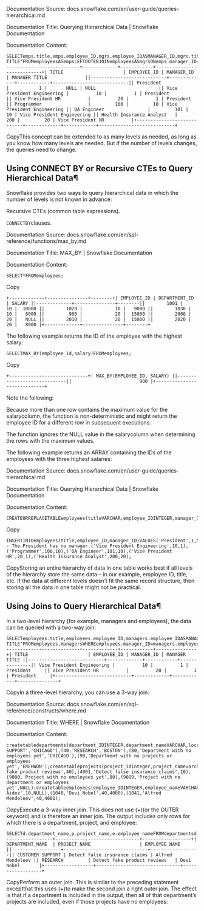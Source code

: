 Documentation Source:
docs.snowflake.com/en/user-guide/queries-hierarchical.md

Documentation Title:
Querying Hierarchical Data | Snowflake Documentation

Documentation Content:
```
SELECTemps.title,emps.employee_ID,mgrs.employee_IDASMANAGER_ID,mgrs.titleAS"MANAGER TITLE"FROMemployeesASempsLEFTOUTERJOINemployeesASmgrsONemps.manager_ID=mgrs.employee_IDORDERBYmgrs.employee_IDNULLSFIRST,emps.employee_ID;+----------------------------+-------------+------------+----------------------------+| TITLE                      | EMPLOYEE_ID | MANAGER_ID | MANAGER TITLE              ||----------------------------+-------------+------------+----------------------------|| President                  |           1 |       NULL | NULL                       || Vice President Engineering |          10 |          1 | President                  || Vice President HR          |          20 |          1 | President                  || Programmer                 |         100 |         10 | Vice President Engineering || QA Engineer                |         101 |         10 | Vice President Engineering || Health Insurance Analyst   |         200 |         20 | Vice President HR          |+----------------------------+-------------+------------+----------------------------+
```
CopyThis concept can be extended to as many levels as needed, as long as you know how many levels are needed. But if
the number of levels changes, the queries need to change.

Using CONNECT BY or Recursive CTEs to Query Hierarchical Data¶
--------------------------------------------------------------

Snowflake provides two ways to query hierarchical data in which the number of levels is not known in advance:

Recursive CTEs (common table expressions).

`CONNECTBY`clauses.



Documentation Source:
docs.snowflake.com/en/sql-reference/functions/max_by.md

Documentation Title:
MAX_BY | Snowflake Documentation

Documentation Content:
```
SELECT*FROMemployees;
```
Copy
```
+-------------+---------------+--------+| EMPLOYEE_ID | DEPARTMENT_ID | SALARY ||-------------+---------------+--------||        1001 |            10 |  10000 ||        1020 |            10 |   9000 ||        1030 |            10 |   8000 ||         900 |            20 |  15000 ||        2000 |            20 |   NULL ||        2010 |            20 |  15000 ||        2020 |            20 |   8000 |+-------------+---------------+--------+
```
The following example returns the ID of the employee with the highest salary:


```
SELECTMAX_BY(employee_id,salary)FROMemployees;
```
Copy
```
+-----------------------------+| MAX_BY(EMPLOYEE_ID, SALARY) ||-----------------------------||                         900 |+-----------------------------+
```
Note the following:

Because more than one row contains the maximum value for the salarycolumn, the function is non-deterministic and might
return the employee ID for a different row in subsequent executions.

The function ignores the NULL value in the salarycolumn when determining the rows with the maximum values.


The following example returns an ARRAY containing the IDs of the employees with the three highest salaries:



Documentation Source:
docs.snowflake.com/en/user-guide/queries-hierarchical.md

Documentation Title:
Querying Hierarchical Data | Snowflake Documentation

Documentation Content:
```
CREATEORREPLACETABLEemployees(titleVARCHAR,employee_IDINTEGER,manager_IDINTEGER);
```
Copy
```
INSERTINTOemployees(title,employee_ID,manager_ID)VALUES('President',1,NULL),-- The President has no manager.('Vice President Engineering',10,1),('Programmer',100,10),('QA Engineer',101,10),('Vice President HR',20,1),('Health Insurance Analyst',200,20);
```
CopyStoring an entire hierarchy of data in one table works best if all levels
of the hierarchy store the same data – in our example, employee ID, title, etc.
If the data at different levels doesn’t fit the same record structure, then
storing all the data in one table might not be practical.

Using Joins to Query Hierarchical Data¶
---------------------------------------

In a two-level hierarchy (for example, managers and employees), the data can be queried with a two-way join:


```
SELECTemployees.title,employees.employee_ID,managers.employee_IDASMANAGER_ID,managers.titleAS"MANAGER TITLE"FROMemployees,managersWHEREemployees.manager_ID=managers.employee_IDORDERBYemployees.title;+----------------------------+-------------+------------+---------------+| TITLE                      | EMPLOYEE_ID | MANAGER_ID | MANAGER TITLE ||----------------------------+-------------+------------+---------------|| Vice President Engineering |          10 |          1 | President     || Vice President HR          |          20 |          1 | President     |+----------------------------+-------------+------------+---------------+
```
CopyIn a three-level hierarchy, you can use a 3-way join:



Documentation Source:
docs.snowflake.com/en/sql-reference/constructs/where.md

Documentation Title:
WHERE | Snowflake Documentation

Documentation Content:
```
createtabledepartments(department_IDINTEGER,department_nameVARCHAR,locationVARCHAR);insertintodepartments(department_id,department_name,location)values(10,'CUSTOMER SUPPORT','CHICAGO'),(40,'RESEARCH','BOSTON'),(80,'Department with no employees yet','CHICAGO'),(90,'Department with no projects or employees yet','EREHWON');createtableprojects(project_idinteger,project_namevarchar,department_idinteger);insertintoprojects(project_id,project_name,department_id)values(4000,'Detect fake product reviews',40),(4001,'Detect false insurance claims',10),(9000,'Project with no employees yet',80),(9099,'Project with no department or employees yet',NULL);createtableemployees(employee_IDINTEGER,employee_nameVARCHAR,department_idINTEGER,project_idINTEGER);insertintoemployees(employee_id,employee_name,department_id,project_id)values(1012,'May Aidez',10,NULL),(1040,'Devi Nobel',40,4000),(1041,'Alfred Mendeleev',40,4001);
```
CopyExecute a 3-way inner join. This does not use (+)(or the OUTER keyword) and is therefore an inner join. The
output includes only rows for which there is a department, project, and employee:


```
SELECTd.department_name,p.project_name,e.employee_nameFROMdepartmentsd,projectsp,employeeseWHEREp.department_id=d.department_idANDe.project_id=p.project_idORDERBYd.department_id,p.project_id,e.employee_id;+------------------+-------------------------------+------------------+| DEPARTMENT_NAME  | PROJECT_NAME                  | EMPLOYEE_NAME    ||------------------+-------------------------------+------------------|| CUSTOMER SUPPORT | Detect false insurance claims | Alfred Mendeleev || RESEARCH         | Detect fake product reviews   | Devi Nobel       |+------------------+-------------------------------+------------------+
```
CopyPerform an outer join. This is similar to the preceding statement exceptthat this uses (+)to make the
second join a right outer join. The effect is that if a department is included in the output, then all of that
department’s projects are included, even if those projects have no employees:



